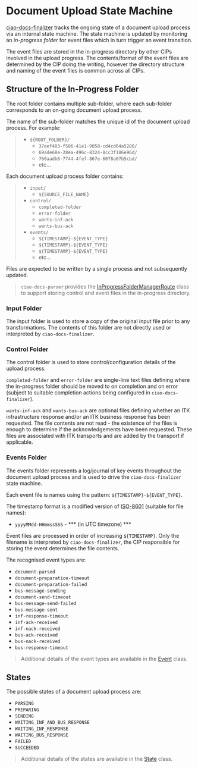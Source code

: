 # Document Upload State Machine

[ciao-docs-finalizer](../README.md) tracks the ongoing state of a document upload process via an internal state machine. The state machine is updated by monitoring an *in-progress folder* for event files which in turn trigger an event transition.

The event files are stored in the in-progress directory by other CIPs involved in the upload progress. The contents/format of the event files are determined by the CIP doing the writing, however the directory structure and naming of the event files is common across all CIPs.

## Structure of the In-Progress Folder 

The root folder contains multiple sub-folder, where each sub-folder corresponds to an on-going document upload process.

The name of the sub-folder matches the unique id of the document upload process. For example:

> -	`${ROOT_FOLDER}/`
>	- `37eef483-f506-41e1-9058-cd4cd64a5280/`
>	- `69ade68e-28ea-496c-8324-8cc3f186e96d/`
>	- `760aadb6-7744-4fef-867e-6078a07b5cbd/`
>	- etc...

Each document upload process folder contains:

> -	`input/`
>	-	`${SOURCE_FILE_NAME}`
> -	`control/`
>	-	`completed-folder`
>	-	`error-folder`
>	-	`wants-inf-ack`
>	-	`wants-bus-ack`
> -	`events/`
>	-	`${TIMESTAMP}-${EVENT_TYPE}`
>	-	`${TIMESTAMP}-${EVENT_TYPE}`
>	-	`${TIMESTAMP}-${EVENT_TYPE}`
>	-	etc...

Files are expected to be written by a single process and not subsequently updated.

> `ciao-docs-parser` provides the [InProgressFolderManagerRoute](https://github.com/nhs-ciao/ciao-docs-parser/blob/master/ciao-docs-parser-model/src/main/java/uk/nhs/ciao/docs/parser/route/InProgressFolderManagerRoute.java) class to support storing control and event files in the in-progress directory.

### Input Folder

The input folder is used to store a copy of the original input file prior to any transformations. The contents of this folder are not directly used or interpreted by `ciao-docs-finalizer`.

### Control Folder

The control folder is used to store control/configuration details of the upload process.

`completed-folder` and `error-folder` are single-line text files defining where the in-progress folder should be moved to on completion and on error (subject to suitable completion actions being configured in `ciao-docs-finalizer`).

`wants-inf-ack` and `wants-bus-ack` are optional files defining whether an ITK infrastructure response and/or an ITK business response has been requested. The file contents are not read - the existence of the files is enough to determine if the acknowledgements have been requested. These files are associated with ITK transports and are added by the transport if applicable.

### Events Folder

The events folder represents a log/journal of key events throughout the document upload process and is used to drive the `ciao-docs-finalizer` state machine.

Each event file is names using the pattern: `${TIMESTAMP}-${EVENT_TYPE}`.

The timestamp format is a modified version of [ISO-8601](https://en.wikipedia.org/wiki/ISO_8601) (suitable for file names):
-	`yyyyMMdd-HHmmssSSS` - *** (in UTC timezone) ***

Event files are processed in order of increasing `${TIMESTAMP}`. Only the filename is interpreted by `ciao-docs-finalizer`, the CIP responsible for storing the event determines the file contents.

The recognised event types are:
-	`document-parsed`
-	`document-preparation-timeout`
-	`document-preparation-failed`
-	`bus-message-sending`
-	`document-send-timeout`
-	`bus-message-send-failed`
-	`bus-message-sent`
-	`inf-response-timeout`
-	`inf-ack-received`
-	`inf-nack-received`
-	`bus-ack-received`
-	`bus-nack-received`
-	`bus-response-timeout`

> Additional details of the event types are available in the [Event](../src/main/java/uk/nhs/ciao/docs/finalizer/state/Event.java) class.

## States

The possible states of a document upload process are:
-	`PARSING`
-	`PREPARING`
-	`SENDING`
-	`WAITING_INF_AND_BUS_RESPONSE`
-	`WAITING_INF_RESPONSE`
-	`WAITING_BUS_RESPONSE`
-	`FAILED`
-	`SUCCEEDED`

> Additional details of the states are available in the [State](../src/main/java/uk/nhs/ciao/docs/finalizer/state/State.java) class.
